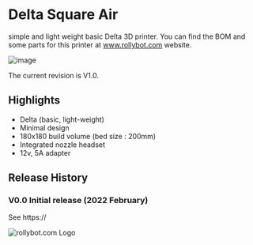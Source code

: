 # Delta Square Air
simple and light weight basic Delta 3D printer.
You can find the BOM and some parts for this printer at www.rollybot.com website.

![image](https://github.com/rollybot/Delta_Square_Air/assets/5675424/4da9c83a-24ee-4c86-aac7-d4c9fe09caa4)

The current revision is V1.0.

## Highlights
- Delta (basic, light-weight)
- Minimal design
- 180x180 build volume (bed size : 200mm)
- Integrated nozzle headset
- 12v, 5A adapter
 
## Release History
### V0.0 Initial release (2022 February)
See https://


![rollybot.com Logo](https://rollybot.com/web/upload/category/logo/v2_550c76f65a6b750917e15b3e736b1d1f_YiVXFziCf1_top.jpg)
